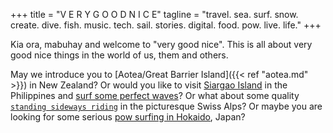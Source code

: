 +++
title = "V E R Y   G O O D   N I C E"
tagline = "travel. sea. surf. snow. create. dive. fish. music. tech. sail. stories. digital. food. pow. live. life."
+++

Kia ora, mabuhay and welcome to "very good nice". This is all about very good nice things in the world of us, them and others.

May we introduce you to [Aotea/Great Barrier Island]({{< ref "aotea.md" >}}) in New Zealand? Or would you like to visit [Siargao Island](https://siargao-inn.com) in the Philippines and [surf some perfect waves](https://www.facebook.com/pages/Very%20Good%20Nice/341783239902567/)? Or what about some quality [`standing sideways riding`](https://www.factory9.ch) in the picturesque Swiss Alps? Or maybe you are looking for some serious [pow surfing in Hokaido](https://www.gentemstick.com/), Japan?


